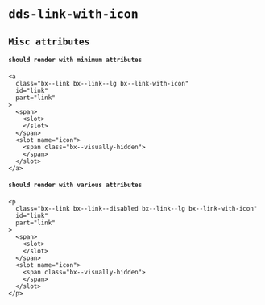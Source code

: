# `dds-link-with-icon`

## `Misc attributes`

####   `should render with minimum attributes`

```
<a
  class="bx--link bx--link--lg bx--link-with-icon"
  id="link"
  part="link"
>
  <span>
    <slot>
    </slot>
  </span>
  <slot name="icon">
    <span class="bx--visually-hidden">
    </span>
  </slot>
</a>

```

####   `should render with various attributes`

```
<p
  class="bx--link bx--link--disabled bx--link--lg bx--link-with-icon"
  id="link"
  part="link"
>
  <span>
    <slot>
    </slot>
  </span>
  <slot name="icon">
    <span class="bx--visually-hidden">
    </span>
  </slot>
</p>

```

